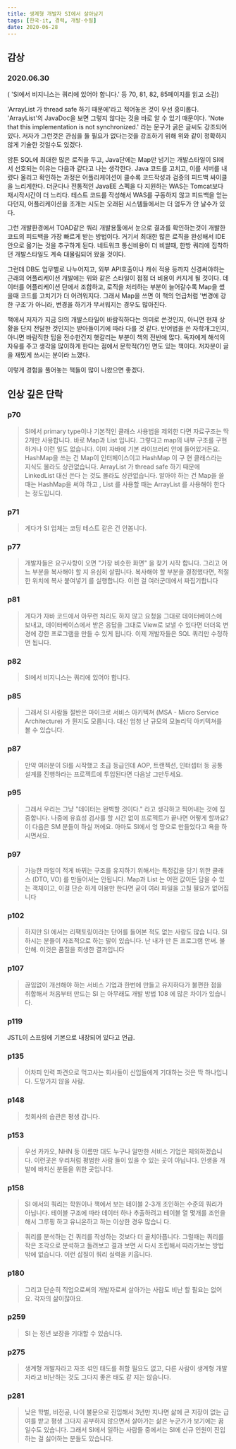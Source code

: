 ```yaml
---
title: 생계형 개발자 SI에서 살아남기
tags: [한국-it, 경력, 개발-수필]
date: 2020-06-28
---
```


## 감상

### 2020.06.30
( 'SI에서 비지니스는 쿼리에 있어야 합니다.' 등 70, 81, 82, 85페이지를 읽고 소감)

'ArrayList 가 thread safe 하기 때문에'라고 적어놓은 것이 우선 흥미롭다. 
'ArrayList'의 JavaDoc을 보면 그렇지 않다는 것을 바로 알 수 있기 때문이다.
'Note that this implementation is not synchronized.' 라는 문구가 굵은 글씨도 강조되어 있다.
저자가 그런것은 관심을 둘 필요가 없다는것을 강조하기 위해 위와 같이 정확하지 않게 기술한 것일수도 있겠다.

암튼 SQL에 최대한 많은 로직을 두고, Java단에는 Map만 넘기는 개발스타일이 SI에서 선호되는 이유는 다음과 같다고 나는 생각한다.
Java 코드를 고치고, 이를 서버를 내렸다 올리고 확인하는 과정은 어플리케이션이 클수록 코드작성과 검증의 피드백 싸이클을 느리게한다.
더군다나 전통적인 JavaEE 스펙을 다 지원하는 WAS는 Tomcat보다 재시작시간이 더 느리다. 테스트 코드를 작성해서 WAS를 구동하지 않고 피드백을 얻는다던지, 어플리케이션을 조개는 시도는 오래된 시스템들에서는 더 엄두가 안 날수가 있다.

그런 개발환경에서 TOAD같은 쿼리 개발용툴에서 눈으로 결과를 확인하는것이 개발한 코드의 피드백을 가장 빠르게 받는 방법이다. 거기서 최대한 많은 로직을 완성해서 IDE안으로 옮기는 것을 추구하게 된다. 네트워크 통신비용이 더 비쌀때, 한방 쿼리에 집착하던 개발스타일도 계속 대물림되어 왔을 것이다.

그런데 DB도 업무별로 나누어지고, 외부 API호출이나 캐쉬 적용 등까지 신경써야하는 근래의 어플리케이션 개발에는 위와 같은 스타일이 점점 더 비용이 커지게 될 것이다.
데이터를 어플리케이션 단에서 조합하고, 로직을 처리하는 부분이 늘어갈수록 Map을 썼을때 코드를 고치기가 더 어려워지다. 그래서 Map을 쓰면 이 책의 언급처럼 '변경에 강한 구조'가 아니라, 변경을 하기가 무서워지는 경우도 많아진다.

책에서 저자가 지금 SI의 개발스타일이 바람직하다는 의미로 쓴것인지, 아니면 현재 상황을 단지 전달한 것인지는 받아들이기에 따라 다를 것 같다. 반어법을 쓴 자학개그인지, 아니면 바람직한 팁을 전수한건지 햇갈리는 부분이 책의 전반에 많다.
독자에게 해석의 자유를 주고 생각을 많이하게 한다는 점에서 문학적(?)인 면도 있는 책이다.
저자분이 글을 재밌게 쓰시는 분이라 느꼈다.

이렇게 경험을 풀어놓는 책들이 많이 나왔으면 좋겠다.


## 인상 깊은 단락

### p70
> SI에서 primary type이나 기본적인 클래스 사용법을 제외한 다면 자료구조는 딱 2개만 사용합니다. 바로 Map과 List 입니다. 그렇다고 map의 내부 구조를 구현하거나 이런 일도 없습니다. 이미 자바에 기본 라이브러리 안에 들어있거든요. HashMap을 쓰는 건 Map이 인터페이스이고 HashMap 이 구 현 클래스라는 지식도 몰라도 상관없습니다. ArrayList 가 thread safe 하기 때문에 LinkedList 대신 쓴다 는 것도 몰라도 상관없습니다. 알아야 하는 건 Map을 쓸 때는 HashMap을 써야 하고 , List 를 사용할 때는 ArrayList 를 사용해야 한다는 정도입니다.

### p71
> 게다가 SI 업체는 코딩 테스트 같은 건 안봅니다.

### p77
> 개발자들은 요구사항이 오면 "가장 비슷한 화면" 을 찾기 시작 합니다. 그리고 어느 부분을 복사해야 할 지 유심히 살핍니다. 복사해야 할 부분을 결정했다면, 적절한 위치에 복사 붙여넣기 를 실행합니다. 이런 걸 여러군데에서 짜집기합니다

### p81
> 게다가 자바 코드에서 아무런 처리도 하지 않고 요청을 그대로 데이터베이스에 보내고, 데이터베이스에서 받은 응답을 그대로 View로 보낼 수 있다면 더더욱 변경에 강한 프로그램을 만들 수 있게 됩니다. 이제 개발자들은 SQL 쿼리만 수정하면 됩니다.

### p82
> SI에서 비지니스는 쿼리에 있어야 합니다.

### p85
> 그래서 SI 사람들 절반은 마이크로 서비스 아키텍쳐 (MSA - Micro Service Architecture) 가 뭔지도 모릅니다. 대신 엄청 난 규모의 모놀리딕 아키텍쳐를 볼 수 있습니다.

### p87
> 만약 여러분이 SI를 시작했고 초급 등급인데 AOP, 트랜젝션, 인터셉터 등 공통 설계를 진행하라는 프로젝트에 투입된다면 다음날 그만두세요.

### p95
> 그래서 우리는 그냥 "데이터는 완벽할 것이다." 라고 생각하고 찍어내는 것에 집중합니다. 나중에 유효성 검사를 할 시간 없이 프로젝트가 끝나면 어떻게 할까요? 이 다음은 SM 분들이 하실 꺼에요. 아마도 SI에서 엉 망으로 만들었다고 욕을 하시면서요.

### p97
> 가능한 파일이 적게 바뀌는 구조를 유지하기 위해서는 특정값을 담기 위한 클래스 (DTO, VO) 를 만들어서는 안됩니다. Map과 List 는 어떤 값이든 담을 수 있는 객체이고, 이걸 단순 하게 이용만 한다면 굳이 여러 파일을 고칠 필요가 없어집니다

### p102
> 하지만 SI 에서는 리팩토링이라는 단어를 들어본 적도 없는 사람도 많습 니다. SI 하시는 분들이 자조적으로 하는 말이 있습니다. 난 내가 만 든 프로그램 안써. 불안해. 이것은 품질을 희생한 결과입니다

### p107

> 끊임없이 개선해야 하는 서비스 기업과 한번에 만들고 유지하다가 불편한 점을 취합해서 처음부터 만드는 SI 는 아무래도 개발 방법 108 에 많은 차이가 있습니다.

### p119
JSTL이 스프링에 기본으로 내장되어 있다고 언급.

### p135
> 어차피 인력 파견으로 먹고사는 회사들이 신입들에게 기대하는 것은 딱 하나입니다. 도망가지 않을 사람.

### p148
> 첫회사의 습관은 평생 갑니다.

### p153
> 우선 카카오, NHN 등 이름만 대도 누구나 알만한 서비스 기업은 제외하겠습니다. 이런곳은 우리처럼 평범한 사람 들이 있을 수 있는 곳이 아닙니다. 인생을 개발에 바치신 분들을 위한 곳입니다.

### p158
> SI 에서의 쿼리는 학원이나 책에서 보는 테이블 2-3개 조인하는 수준의 쿼리가 아닙니다. 테이블 구조에 따라 데이터 하나 추출하려고 테이블 열 몇개를 조인을 해서 그루핑 하고 유니온하고 하는 이상한 경우 많습니 다.

> 쿼리를 분석하는 건 쿼리를 작성하는 것보다 더 골치아픕니다.
> 그럴때는 쿼리를 작은 조각으로 분석하고 돌려보고 결과 보면 서 다시 조립해서 따라가보는 방법밖에 없습니다. 이런 삽질이 쿼리 실력을 키웁니다.

### p180
> 그리고 단순히 직업으로써의 개발자로써 살아가는 사람도 비난 할 필요는 없어요. 각자의 삶이잖아요.

### p259
> SI 는 정년 보장을 기대할 수 있습니다.

### p275
> 생계형 개발자라고 자조 섞인 태도를 취할 필요도 없고, 다른 사람이 생계형 개발자라고 비난하는 것도 그다지 좋은 태도 같 지는 않습니다.

### p281
> 낮은 학벌, 비전공, 나이 불문으로 진입해서 3년만 지나면 삶에 큰 지장이 없는 급여를 받고 평생 그다지 공부하지 않으면서 살아가는 삶은 누군가가 보기에는 꿈일수도 있습니다. 그래서 SI에서 일하는 사람들 중에서는 SI에 신규 인원이 진입 하는 걸 싫어하는 분들도 있습니다.
